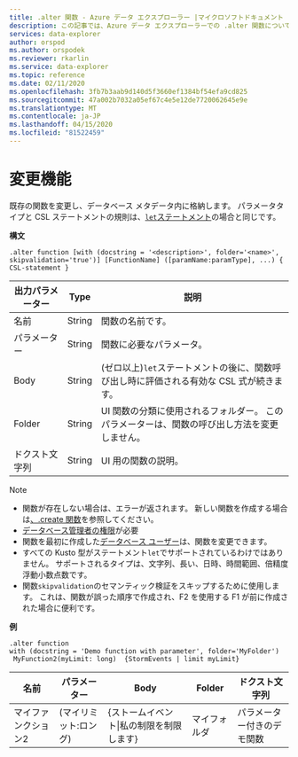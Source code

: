 ```yaml
---
title: .alter 関数 - Azure データ エクスプローラー |マイクロソフトドキュメント
description: この記事では、Azure データ エクスプローラーでの .alter 関数について説明します。
services: data-explorer
author: orspod
ms.author: orspodek
ms.reviewer: rkarlin
ms.service: data-explorer
ms.topic: reference
ms.date: 02/11/2020
ms.openlocfilehash: 3fb7b3aab9d140d5f3660ef1384bf54efa9cd825
ms.sourcegitcommit: 47a002b7032a05ef67c4e5e12de7720062645e9e
ms.translationtype: MT
ms.contentlocale: ja-JP
ms.lasthandoff: 04/15/2020
ms.locfileid: "81522459"
---
```

# <a name="alter-function"></a>変更機能

既存の関数を変更し、データベース メタデータ内に格納します。
パラメータタイプと CSL ステートメントの規則は、[`let`ステートメント](../query/letstatement.md)の場合と同じです。

**構文**

```
.alter function [with (docstring = '<description>', folder='<name>', skipvalidation='true')] [FunctionName] ([paramName:paramType], ...) { CSL-statement }
```
    
|出力パラメーター |Type |説明
|---|---|--- 
|名前  |String |関数の名前です。
|パラメーター  |String |関数に必要なパラメータ。
|Body  |String |(ゼロ以上)`let`ステートメントの後に、関数呼び出し時に評価される有効な CSL 式が続きます。
|Folder|String|UI 関数の分類に使用されるフォルダー。 このパラメーターは、関数の呼び出し方法を変更しません。
|ドクスト文字列|String|UI 用の関数の説明。

> [!NOTE]
> * 関数が存在しない場合は、エラーが返されます。 新しい関数を作成する場合は[、.create 関数](create-function.md)を参照してください。
> * [データベース管理者の権限](../management/access-control/role-based-authorization.md)が必要
> * 関数を最初に作成した[データベース ユーザー](../management/access-control/role-based-authorization.md)は、関数を変更できます。 
> * すべての Kusto 型がステートメント`let`でサポートされているわけではありません。 サポートされるタイプは、文字列、長い、日時、時間範囲、倍精度浮動小数点数です。
> * 関数`skipvalidation`のセマンティック検証をスキップするために使用します。 これは、関数が誤った順序で作成され、F2 を使用する F1 が前に作成された場合に便利です。
 
**例** 

```
.alter function
with (docstring = 'Demo function with parameter', folder='MyFolder')
 MyFunction2(myLimit: long)  {StormEvents | limit myLimit}
``` 
    
|名前 |パラメーター |Body|Folder|ドクスト文字列
|---|---|---|---|---
|マイファンクション2 |(マイリミット:ロング)| {ストームイベント&#124;私の制限を制限します}|マイフォルダ|パラメーター付きのデモ関数|